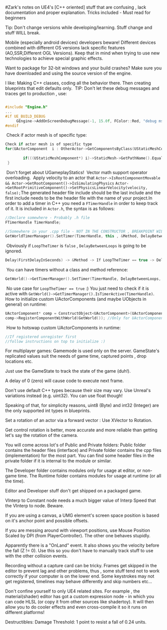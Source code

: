 #Zark's notes on UE4's [C++ oriented] stuff that are confusing , lack documentation and proper explanation. Tricks included - Must read for beginners

Tip: Don't change versions while developing/learning. Stuff change and stuff WILL break.

Mobile (especially android devices) developers beware! Different devices combined with different OS versions lack 
specific features (AO,SSR,Different OGL Versions). Keep that in mind when trying to use new technologies to achieve
special graphic effects.

Want to package for 32-bit windows and your build crashes? Make sure you have downloaded and using the source version
of the engine.

I like: Making C++ classes, coding all the behavior there. Then creating blueprints that edit defaults only.
​
TIP: Don't let these debug messages and traces get to production , use:
​
```cpp

#include "Engine.h"
...
#if UE_BUILD_DEBUG
     GEngine->AddOnScreenDebugMessage(-1, 15.0f, FColor::Red, "debug msg");
#endif
```

​
Check if actor mesh is of specific type:
​
```cpp
Check if actor mesh is of specific type
for(UActorComponent  i : OtherActor->GetComponentsByClass(UStaticMeshComponent::StaticClass()) {
 
        if(((UStaticMeshComponent*) i)->StaticMesh->GetPathName().Equals("/Game/FirstPerson/Meshes/FirstPersonTemplateCube.FirstPersonTemplateCube"))... // Dont forget continue;
 }
```
​
Don't forget about UGameplayStatics!
​
Vector math support operator overloading.
​
Apply velocity to an actor that `Actor->IsRootComponentMovable && Actor->GetRootComponent()->IsSimulatingPhysics`
`Actor->GetRootPrimitiveComponent()->SetPhysicsLinearVelocity(velocity, false);`
​
The generated header file include should be the last include and the first include needs to be the header file
with the name of your project.
​
In order to add a timer in C++ you need a `FTimerHandle` in order to keep track of it. It is included in `Actor.h`, the syntax is as follows:
​
```cpp
//Declare somewhere - Probably .h file
FTimerHandle TimerHandle;
​
//Somewhere in your .cpp file - NOT IN THE CONSTRUCTOR , BREAKPOINT WILL TRIGGER IF YOU DON'T DO OTHERWISE
GetWorldTimerManager().SetTimer(TimerHandle, this , &Method, DelayBetweenLoops , LoopTheTimer, FirstDelayInSeconds);
```
​
Obviously if `LoopTheTimer` is `false` , `DelayBetweenLoops` is going to be ignored.
​
```cpp
Delay(FirstDelayInSeconds) -> &Method -> If LoopTheTimer == true -> Delay (DelayBetweenLoops) -> &Method -> ... //Till timer is stopped
```
​
You can have timers without a class and method reference:
​
```cpp
GetWorld()->GetTimerManager().SetTimer(TimerHandle, DelayBetweenLoops, LoopTheTimer, FirstDelayInSeconds);
```
​
No use case for `LoopTheTimer == true` :) You just need to check if it is active with `GetWorld()->GetTimerManager().IsTimerActive(TimerHandle)`.
​
How to initialize custom UActorComponents (and maybe UObjects in general) on runtime:
​
```cpp
UActorComponent* comp = ConstructObject<UActorComponent>(UActorComponent::StaticClass(), Owner);
comp->RegisterComponentWithWorld(GetWorld()); //Only for UActorComponents
```
​
How to hotswap custom UActorComponents in runtime:
​
```cpp
//If registered unregister first
//follow instructions on top to initialize :)
```

For multiplayer games: Gamemode is used only on the server. GameState's replicated values suit the needs of game time,
captured points , drop locations etc.

Just use the GameState to track the state of the game (duh!).

A delay of 0 (zero) will cause code to execute next frame.

Don't use default C++ types because their size may vary. Use Unreal's variations instead (e.g. uint32). You can use float though!

Speaking of that, for simplicity reasons, uint8 (Byte) and int32 (Integer) are the only supported int types in blueprints.

Set a rotation of an actor via a forward vector : Use XVector to Rotation.

Get control rotation is better, more accurate and more reliable than getting let's say the rotation of the camera.

You will come across lot's of Public and Private folders: Public folder contains the header files (interface) and Private folder contains the cpp files (implementation) for the most part. You can find some header files in the private folder if it is internal to the module or similar.

The Developer folder contains modules only for usage at editor, or non-game time.
The Runtime folder contains modules for usage at runtime (or all the time).

Editor and Developer stuff don't get shipped on a packaged game.

VInterp to Constant node needs a much bigger value of Interp Speed that the VInterp to node. Beware.

If you are using a canvas, a UMG element's screen space position is based on it's anchor point and possible offsets.

If you are messing around with viewport positions, use Mouse Position Scaled by DPI (from PlayerController). The other one behaves stupidly.

Apparently there is a "OnLand" event. It also shows you the velocity before the fall (Z != 0). Use this so you don't have to manually track stuff to use with the other collision events.

Recording without a capture card can be tricky. Frames get skipped in the editor to prevent lag and other problems, thus , some stuff tend not to work correctly if your computer is on the lower end. Some keystrokes may not get registered, timelines may behave differently and skip numbers etc...

Don't confine yourself to only UE4 related sites. For example , the material(shader) editor has got a custom expression node - in which you can code HLSL (or copy it from other sources like shadertoy). It will then allow you to do cooler effects and even cross-compile it so it runs on different platforms!

Destructibles: Damage Threshold: 1 point to resist a fall of 0.24 units.
